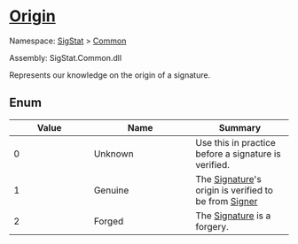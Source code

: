 # [Origin](./Origin.md)
Namespace: [SigStat]() > [Common](./README.md)

Assembly: SigStat.Common.dll


Represents our knowledge on the origin of a signature.

##	Enum

| Value<div><a href="#"><img width=400></a></div> | Name<div><a href="#"><img width=475></a></div> | Summary<div><a href="#"><img width=400></a></div> | 
| --- | --- | --- | 
| 0 | Unknown | Use this in practice before a signature is verified. | 
| 1 | Genuine | The [Signature](../../SigStat/Common/Signature.md)'s origin is verified to be from [Signer](../../SigStat/Common/Signature.md) | 
| 2 | Forged | The [Signature](../../SigStat/Common/Signature.md) is a forgery. | 


